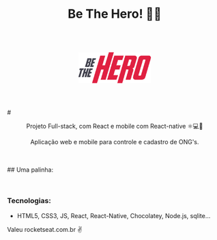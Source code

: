 # <p align="center">Be The Hero! 👨‍💻 </p>
<h1 align="center">
<br>
  <img src="/Aulas/frontend/src/assets/logo.svg" alt="BeTheHero" width="170">
<br>
<br>
</h1>
# <p align="center">Projeto Full-stack, com React e mobile com React-native ⚛💻📲</p>

<p align="center"> Aplicação web e mobile para controle e cadastro de ONG's.</p>
<br>
<br>
## Uma palinha:
<p align="center">
  <img src="" width="1000px"/>
</p>

### Tecnologias:
- HTML5, CSS3, JS, React, React-Native, Chocolatey, Node.js, sqlite... 

Valeu rocketseat.com.br ✌ 
